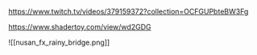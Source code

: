 https://www.twitch.tv/videos/379159372?collection=OCFGUPbteBW3Fg

https://www.shadertoy.com/view/wd2GDG

![[nusan_fx_rainy_bridge.png]]
